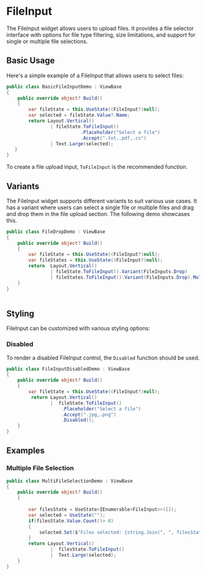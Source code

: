 # FileInput

The FileInput widget allows users to upload files. It provides a file selector interface with options for file type filtering, size limitations, and support for single or multiple file selections.

## Basic Usage

Here's a simple example of a FileInput that allows users to select files:

```csharp demo-below
public class BasicFileInputDemo : ViewBase
{
    public override object? Build()
    {    
        var fileState = this.UseState((FileInput?)null);
        var selected = fileState.Value?.Name;
        return Layout.Vertical()
                | fileState.ToFileInput()
                           .Placeholder("Select a file")
                           .Accept(".txt,.pdf,.cs")
                | Text.Large(selected);                    
   }     
}    
```

To create a file upload input, `ToFileInput` is the recommended function.


## Variants

The FileInput widget supports different variants to suit various use cases. It has a variant 
where users can select a single file or multiple files and drag and drop them in the file upload
section. The following demo showcases this. 

```csharp demo-below
public class FileDropDemo : ViewBase
{    
    public override object? Build()
    {    
        var fileState = this.UseState((FileInput?)null);
        var fileStates = this.UseState((FileInput?)null);
        return  Layout.Vertical()
                | fileState.ToFileInput().Variant(FileInputs.Drop)
                | fileStates.ToFileInput().Variant(FileInputs.Drop).Multiple;
    }
}    
         
```

## Styling

FileInput can be customized with various styling options:

### Disabled

To render a disabled FileInput control, the `Disabled` function should be used. 

```csharp
public class FileInputDisabledDemo : ViewBase
{
    public override object? Build()
    {
        var fileState = this.UseState((FileInput?)null);
         return Layout.Vertical()
                |  fileState.ToFileInput()
                    .Placeholder("Select a file")
                    .Accept(".jpg,.png")
                    .Disabled();
    }
}    
```

<WidgetDocs Type="Ivy.FileInput" ExtensionTypes="Ivy.FileInputExtensions" SourceUrl="https://github.com/Ivy-Interactive/Ivy-Framework/blob/main/Ivy/Widgets/Inputs/FileInput.cs"/>

## Examples

### Multiple File Selection

```csharp demo-below
public class MultiFileSelectionDemo : ViewBase
{
    public override object? Build()
    {    
        
        var filesState = UseState<IEnumerable<FileInput>>([]);
        var selected = UseState("");
        if(filesState.Value.Count()> 0)
        {
            selected.Set($"Files selected: {string.Join(", ", filesState.Value?.Select(f => f.Name) ?? new string[0])}");
        }   
        return Layout.Vertical()
                |  filesState.ToFileInput()
                |  Text.Large(selected);
    }
}

```
